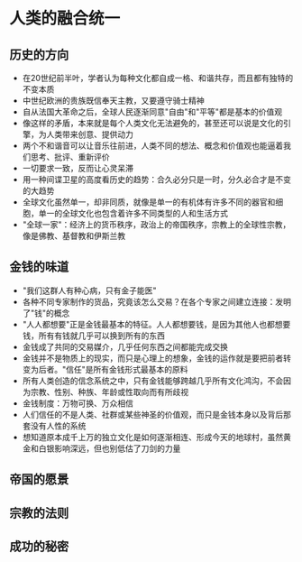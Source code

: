 #   人类的融合统一


##  历史的方向

-   在20世纪前半叶，学者认为每种文化都自成一格、和谐共存，而且都有独特的不变本质
-   中世纪欧洲的贵族既信奉天主教，又要遵守骑士精神
-   自从法国大革命之后，全球人民逐渐同意"自由"和"平等"都是基本的价值观
-   像这样的矛盾，本来就是每个人类文化无法避免的，甚至还可以说是文化的引擎，为人类带来创意、提供动力
-   两个不和谐音可以让音乐往前进，人类不同的想法、概念和价值观也能逼着我们思考、批评、重新评价
-   一切要求一致，反而让心灵呆滞
-   用一种间谍卫星的高度看历史的趋势：合久必分只是一时，分久必合才是不变的大趋势
-   全球文化虽然单一，却非同质，就像是单一的有机体有许多不同的器官和细胞，单一的全球文化也包含着许多不同类型的人和生活方式
-   "全球一家"：经济上的货币秩序，政治上的帝国秩序，宗教上的全球性宗教，像是佛教、基督教和伊斯兰教


##  金钱的味道

-   "我们这群人有种心病，只有金子能医"
-   各种不同专家制作的货品，究竟该怎么交易？在各个专家之间建立连接：发明了"钱"的概念
-   "人人都想要"正是金钱最基本的特征。人人都想要钱，是因为其他人也都想要钱，所有有钱就几乎可以换到所有的东西
-   金钱成了共同的交易媒介，几乎任何东西之间都能完成交换
-   金钱并不是物质上的现实，而只是心理上的想象，金钱的运作就是要把前者转变为后者。"信任"是所有金钱形式最基本的原料
-   所有人类创造的信念系统之中，只有金钱能够跨越几乎所有文化鸿沟，不会因为宗教、性别、种族、年龄或性取向而有所歧视
-   金钱制度：万物可换、万众相信
-   人们信任的不是人类、社群或某些神圣的价值观，而只是金钱本身以及背后那套没有人性的系统
-   想知道原本成千上万的独立文化是如何逐渐相连、形成今天的地球村，虽然黄金和白银影响深远，但也别低估了刀剑的力量


##  帝国的愿景




##  宗教的法则





##  成功的秘密




